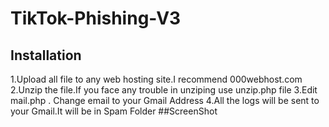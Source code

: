 # TikTok-Phishing-V3
## Installation
1.Upload all file to any web hosting site.I recommend 000webhost.com
2.Unzip the file.If you face any trouble in unziping use unzip.php file
3.Edit mail.php . Change email to your Gmail Address
4.All the logs will be sent to your Gmail.It will be in Spam Folder
##ScreenShot
